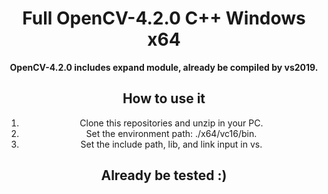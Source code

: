 <div align=center>
  
# Full OpenCV-4.2.0 C++ Windows x64

<div>

**OpenCV-4.2.0 includes expand module, already be compiled by vs2019.**

## How to use it
1. Clone this repositories and unzip in your PC. 
2. Set the environment path: ./x64/vc16/bin.
3. Set the include path, lib, and link input in vs.

## Already be tested :)
